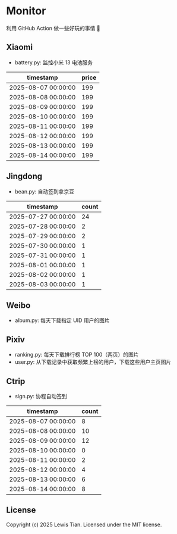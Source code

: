 # Monitor

利用 GitHub Action 做一些好玩的事情 🤣

## Xiaomi

- battery.py: 监控小米 13 电池服务

<!-- xiaomi13battery-start -->

| timestamp | price |
| --- | --- |
| 2025-08-07 00:00:00 | 199 |
| 2025-08-08 00:00:00 | 199 |
| 2025-08-09 00:00:00 | 199 |
| 2025-08-10 00:00:00 | 199 |
| 2025-08-11 00:00:00 | 199 |
| 2025-08-12 00:00:00 | 199 |
| 2025-08-13 00:00:00 | 199 |
| 2025-08-14 00:00:00 | 199 |

<!-- xiaomi13battery-end -->

## Jingdong

- bean.py: 自动签到拿京豆

<!-- jingdongbean-start -->

| timestamp | count |
| --- | --- |
| 2025-07-27 00:00:00 | 24 |
| 2025-07-28 00:00:00 | 2 |
| 2025-07-29 00:00:00 | 2 |
| 2025-07-30 00:00:00 | 1 |
| 2025-07-31 00:00:00 | 1 |
| 2025-08-01 00:00:00 | 1 |
| 2025-08-02 00:00:00 | 1 |
| 2025-08-03 00:00:00 | 1 |

<!-- jingdongbean-end -->

## Weibo

- album.py: 每天下载指定 UID 用户的图片

## Pixiv

- ranking.py: 每天下载排行榜 TOP 100（两页）的图片
- user.py: 从下载记录中获取频繁上榜的用户，下载这些用户主页图片

## Ctrip

- sign.py: 协程自动签到

<!-- ctrip_sign-start -->

| timestamp | count |
| --- | --- |
| 2025-08-07 00:00:00 | 8 |
| 2025-08-08 00:00:00 | 10 |
| 2025-08-09 00:00:00 | 12 |
| 2025-08-10 00:00:00 | 0 |
| 2025-08-11 00:00:00 | 2 |
| 2025-08-12 00:00:00 | 4 |
| 2025-08-13 00:00:00 | 6 |
| 2025-08-14 00:00:00 | 8 |

<!-- ctrip_sign-end -->

## License

Copyright (c) 2025 Lewis Tian. Licensed under the MIT license.
